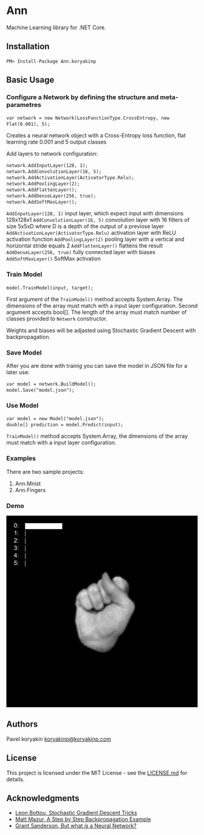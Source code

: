 # Ann

Machine Learning library for .NET Core.

## Installation
```
PM> Install-Package Ann.koryakinp
```
## Basic Usage
### Configure a Network by defining the structure and meta-parametres

```
var network = new Network(LossFunctionType.CrossEntropy, new Flat(0.001), 5);
```
Creates a neural network object with a Cross-Entropy loss function, flat learning rate 0.001 and 5 output classes

Add layers to network configuration:
```
network.AddInputLayer(128, 1); 
network.AddConvolutionLayer(16, 5);
network.AddActivationLayer(ActivatorType.Relu); 
network.AddPoolingLayer(2); 
network.AddFlattenLayer();
network.AddDenseLayer(256, true);
network.AddSoftMaxLayer();
```
`AddInputLayer(128, 1)` input layer, which expect input with dimensions 128x128x1
`AddConvolutionLayer(16, 5)` convolution layer with 16 filters of size 5x5xD where D is a depth of the output of a previose layer 
`AddActivationLayer(ActivatorType.Relu)` activation layer with ReLU activation function
`AddPoolingLayer(2)` pooling layer with a vertical and horizontal stride equals 2
`AddFlattenLayer()` flattens the result
`AddDenseLayer(256, true)` fully connected layer with biases
`AddSoftMaxLayer()` SoftMax activation

### Train Model
```
model.TrainModel(input, target);
```
First argument of the `TrainModel()` method accepts System.Array. The dimensions of the array must match with a input layer configuration.
Second argument accepts bool[]. The length of the array must match number of classes provided to `Network` constructor.

Weights and biases will be adjasted using Stochastic Gradient Descent with backpropagation.
### Save Model
After you are done with trainig you can save the model in JSON file for a later use:
```
var model = network.BuildModel();
model.Save("model.json");
```
### Use Model
```
var model = new Model("model.json");
double[] prediction = model.Predict(input);
```
`TrainModel()` method accepts System.Array, the dimensions of the array must match with a input layer configuration.

### Examples
There are two sample projects:

1. Ann.Mnist
2. Ann.Fingers

### Demo

![](demo.gif)

## Authors
Pavel koryakin <koryakinp@koryakinp.com>
## License
This project is licensed under the MIT License - see the [LICENSE.md](https://github.com/koryakinp/ann/blob/master/LICENSE) for details.
## Acknowledgments
- [Leon Bottou, Stochastic Gradient Descent Tricks](https://www.microsoft.com/en-us/research/publication/stochastic-gradient-tricks/)
- [Matt Mazur, A Step by Step Backpropagation Example](https://mattmazur.com/2015/03/17/a-step-by-step-backpropagation-example/)
- [Grant Sanderson, But what *is* a Neural Network?](https://youtu.be/aircAruvnKk)
